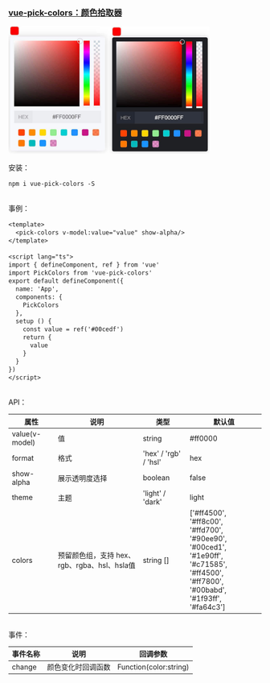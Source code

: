 ### [vue-pick-colors：颜色拾取器](https://github.com/qiuzongyuan/vue-pick-colors)

<div style="display: flex">
    <img src="./images/effect-light.png" style="width:200px;" />
    <img src="./images/effect-dark.png" style="width:200px;" />
</div>
<br/>
安装：

```
npm i vue-pick-colors -S
```
<br/>
事例：

```vue
<template>
  <pick-colors v-model:value="value" show-alpha/>
</template>

<script lang="ts">
import { defineComponent, ref } from 'vue'
import PickColors from 'vue-pick-colors'
export default defineComponent({
  name: 'App',
  components: {
    PickColors
  },
  setup () {
    const value = ref('#00cedf')
    return {
      value
    }
  }
})
</script>
```
<br/>
API：

| 属性             | 说明                              | 类型                    | 默认值                                                                                                                                       |
|----------------|---------------------------------|-----------------------|-------------------------------------------------------------------------------------------------------------------------------------------|
| value(v-model) | 值                               | string                | #ff0000                                                                                                                                   |
| format         | 格式                              | 'hex' /  'rgb' / 'hsl'                                                                                                                                  | hex                                                                                                                                       |
| show-alpha     | 展示透明度选择                         | boolean               | false                                                                                                                                     |
| theme          | 主题                              | 'light' / 'dark'      | light                                                                                                                                     |
| colors         | 预留颜色组，支持 hex、rgb、rgba、hsl、hsla值 | string []             | ['#ff4500', '#ff8c00', '#ffd700',<br> '#90ee90', '#00ced1', '#1e90ff',<br> '#c71585', '#ff4500', '#ff7800',<br>'#00babd', '#1f93ff', '#fa64c3'] |
<br/>
事件：

| 事件名称 | 说明               | 回调参数               |
| -------- | ------------------ | ---------------------- |
| change   | 颜色变化时回调函数 | Function(color:string) |
